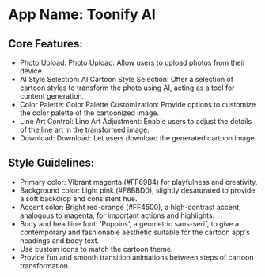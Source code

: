 # **App Name**: Toonify AI

## Core Features:

- Photo Upload: Photo Upload: Allow users to upload photos from their device.
- AI Style Selection: AI Cartoon Style Selection: Offer a selection of cartoon styles to transform the photo using AI, acting as a tool for content generation.
- Color Palette: Color Palette Customization: Provide options to customize the color palette of the cartoonized image.
- Line Art Control: Line Art Adjustment: Enable users to adjust the details of the line art in the transformed image.
- Download: Download: Let users download the generated cartoon image

## Style Guidelines:

- Primary color: Vibrant magenta (#FF69B4) for playfulness and creativity.
- Background color: Light pink (#F8BBD0), slightly desaturated to provide a soft backdrop and consistent hue.
- Accent color: Bright red-orange (#FF4500), a high-contrast accent, analogous to magenta, for important actions and highlights.
- Body and headline font: 'Poppins', a geometric sans-serif, to give a contemporary and fashionable aesthetic suitable for the cartoon app's headings and body text.
- Use custom icons to match the cartoon theme.
- Provide fun and smooth transition animations between steps of cartoon transformation.
